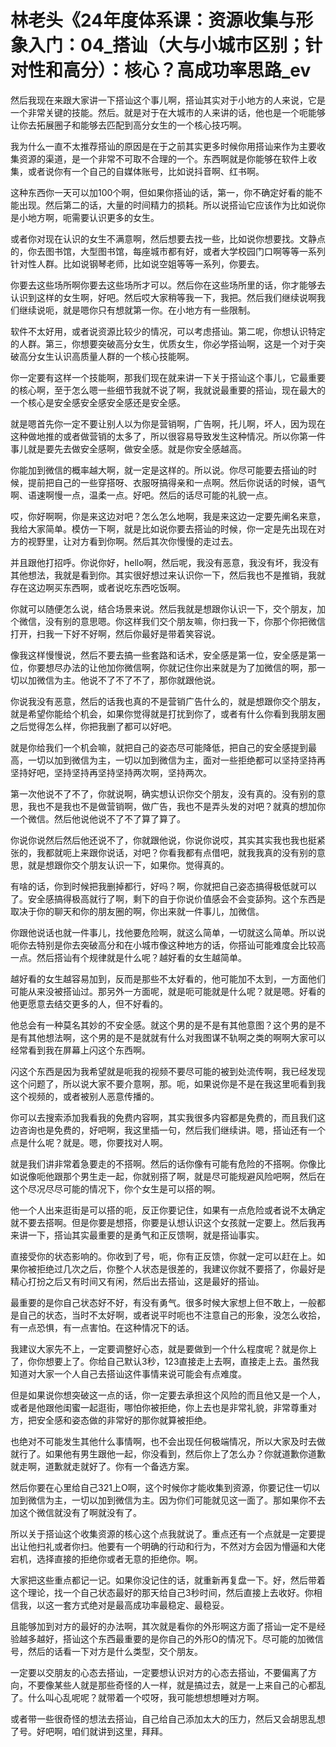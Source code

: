 # 林老头《24年度体系课：资源收集与形象入门：04_搭讪（大与小城市区别；针对性和高分）：核心？高成功率思路_ev

然后我现在来跟大家讲一下搭讪这个事儿啊，搭讪其实对于小地方的人来说，它是一个非常关键的技能。然后。就是对于在大城市的人来讲的话，他也是一个呃能够让你去拓展圈子和能够去匹配到高分女生的一个核心技巧啊。

我为什么一直不太推荐搭讪的原因是在于之前其实更多时候你用搭讪来作为主要收集资源的渠道，是一个非常不可取不合理的一个。东西啊就是你能够在软件上收集，或者说你有一个自己的自媒体账号，比如说抖音啊、红书啊。

这种东西你一天可以加100个啊，但如果你搭讪的话，第一，你不确定好看的能不能出现。然后第二的话，大量的时间精力的损耗。所以说搭讪它应该作为比如说你是小地方啊，呃需要认识更多的女生。

或者你对现在认识的女生不满意啊，然后想要去找一些，比如说你想要找。文静点的，你去图书馆，大型图书馆，每座城市都有好，或者大学校园门口啊等等一系列针对性人群。比如说钢琴老师，比如说空姐等等一系列，你要去。

你要去这些场所啊你要去这些场所才可以。然后你在这些场所里的话，你才能够去认识到这样的女生啊，好吧。然后哎大家稍等我一下，我把。然后我们继续说啊我们继续说呃，就是嗯你只有想就第一你。在小地方有一些限制。

软件不太好用，或者说资源比较少的情况，可以考虑搭讪。第二呢，你想认识特定的人群。第三，你想要突破高分女生，优质女生，你必学搭讪啊，这是一个对于突破高分女生认识高质量人群的一个核心技能啊。

你一定要有这样一个技能啊，那我们现在就来讲一下关于搭讪这个事儿，它最重要的核心啊，至于怎么嗯一些细节我就不说了啊，我就说最重要的搭讪，现在最大的一个核心是安全感安全感安全感还是安全感。

就是嗯首先你一定不要让别人以为你是营销啊，广告啊，托儿啊，坏人，因为现在这种做地推的或者做营销的太多了，所以很容易导致发生这种情况。所以你第一件事儿就是要先去做安全感啊，做安全感。就是你安全感越高。

你能加到微信的概率越大啊，就一定是这样的。所以说。你尽可能要去搭讪的时候，提前把自己的一些穿搭呀、衣服呀搞得亲和一点啊。然后你说话的时候，语气啊、语速啊慢一点，温柔一点。好吧。然后的话尽可能的礼貌一点。

哎，你好啊啊，你是来这边对吧？怎么怎么地啊，我是来这边一定要先阐名来意，我给大家简单。模仿一下啊，就是比如说你要去搭讪的时候，你一定是先出现在对方的视野里，让对方看到你啊。然后其次你慢慢的走过去。

并且跟他打招呼。你说你好，hello啊，然后呢，我没有恶意，我没有坏，我没有其他想法，我就是看到你。其实很好想过来认识你一下，然后我也不是推销，我就存在这边啊买东西啊，或者说吃东西吃饭啊。

你就可以随便怎么说，结合场景来说。然后我就是想跟你认识一下，交个朋友，加个微信，没有别的意思嗯。你这样我们交个朋友嘛，你扫我一下，你那个你把微信打开，扫我一下好不好啊，然后你最好是带着笑容说。

像我这样慢慢说，然后不要去搞一些套路和话术，安全感是第一位，安全感是第一位，你要想尽办法的让他加你微信啊，你就记住你出来就是为了加微信的啊，那一切以加微信为主。他说不了不了不了，那你就跟他说。

你说我没有恶意，然后的话我也真的不是营销广告什么的，就是想跟你交个朋友，就是希望你能给个机会，如果你觉得就是打扰到你了，或者有什么你看到我朋友圈之后觉得怎么样，你把我删了都可以好吧。

就是你给我们一个机会嘛，就把自己的姿态尽可能降低，把自己的安全感提到最高，一切以加到微信为主，一切以加到微信为主，面对一些拒绝都可以坚持坚持再坚持好吧，坚持坚持再坚持坚持两次啊，坚持两次。

第一次他说不了不了，你就说啊，确实想认识你交个朋友，没有真的。没有别的意思，我也不是我也不是做营销啊，做广告，我也不是弄头发的对吧？就真的想加你一个微信。然后他说他说不了不了算了算了。

你说你说然后然后他还说不了，你就跟他说，你说你说哎，其实其实我也我也挺紧张的，我都就呃上来跟你说话，对吧？你看我都有点借吧，就我我真的没有别的意思，就是想跟你交个朋友认识一下，如果你。觉得真的。

有啥的话，你到时候把我删掉都行，好吗？啊，你就把自己姿态搞得极低就可以了。安全感搞得极高就行了啊，剩下的自于你说价值感会不会变舔狗。这个东西是取决于你的聊天和你的朋友圈的啊，你出来就一件事儿，加微信。

你跟他说话也就一件事儿，找他要危险啊，就这么简单，一切就这么简单。所以说呃你去特别是你去突破高分和在小城市像这种地方的话，你搭讪可能难度会比较高一点。然后搭讪有个规律就是什么呢？越好看的女生越简单。

越好看的女生越容易加到，反而是那些不太好看的，他可能加不太到，一方面他们可能从来没被搭讪过。那另外一方面呢，就是呃可能就是什么呢？就是嗯。好看的他更愿意去结交更多的人，但不好看的。

他总会有一种莫名其妙的不安全感。就这个男的是不是有其他意图？这个男的是不是有其他想法啊，这个男的是不是就就有什么对我图谋不轨啊之类的啊啊大家可以经常看到我在屏幕上闪这个东西啊。

闪这个东西是因为我希望就是呃我的视频不要尽可能的被到处流传啊，我已经发现这个问题了，所以说大家不要介意啊，那。呃，如果说你是不是在我这里呃看到我这个视频的，或者被别人恶意传播的。

你可以去搜索添加我看我的免费内容啊，其实我很多内容都是免费的，而且我们这边咨询也是免费的，好吧啊，我这里插一句，然后我们继续讲。嗯，搭讪还有一个点是什么呢？就是。嗯，你要找对人啊。

就是我们讲非常着急要走的不搭啊。然后的话你像有可能有危险的不搭啊。你像比如说像呃他跟那个男生走一起，你就别搭了啊，就是尽可能规避风险吧啊，然后在这个尽况尽尽可能的情况下，你个女生是可以搭的啊。

他一个人出来逛街是可以搭的呃，反正你要记住，如果有一点危险或者说不太确定就不要去搭啊。但是你要是想搭，你要是认想认识这个女孩就一定要上。然后我再来讲一下，搭讪其实最重要的是勇气和正反馈啊，就是搭讪事实。

直接受你的状态影响的。你收到了号，呃，你有正反馈，你就一定可以赶在上。如果你被拒绝过几次之后，你整个人状态是很差的，我建议你就不要搭了，你最好是精心打扮之后又有时间又有闲，然后出去搭讪，这是最好的搭讪。

最重要的是你自己状态好不好，有没有勇气。很多时候大家想上但不敢上，一般都是自己的状态，当时不太好啊，或者说平时呃也不注意自己的形象，没怎么收拾，有一点恐惧，有一点害怕。在这种情况下的话。

我建议大家先不上，一定要调整好心态，就是要做到一个什么程度呢？就是你上了，你你想要上了。你给自己默认3秒，123直接走上去啊，直接走上去。虽然我知道对大家一个人自己去搭讪这件事情来说可能会有点难度。

但是如果说你想突破这一点的话，你一定要去承担这个风险的而且他又是一个人，或者是他跟他闺蜜一起逛街，哪怕你被拒绝，你上去也是非常礼貌，非常尊重对方，把安全感和姿态做的非常好的那你就算被拒绝。

也绝对不可能发生其他什么事情啊，也不会出现任何极端情况，所以大家及时去做就行了。如果他有男生跟他一起，你没看到，然后你上了怎么办？你就道歉你道歉就走啊，道歉就走就好了。你有一个备选方案。

然后你要在心里给自己321上O啊，这个时候你才能收集到资源，你要记住一切以加到微信为主，一切以加到微信为主。因为你们可能就见这一面了。那如果你不去加这个微信就没有了啊就没有了。

所以关于搭讪这个收集资源的核心这个点我就说了。重点还有一个点就是一定要提出让他扫礼或者你扫。他要有一个明确的行动和行为，不然对方会因为懵逼和大佬宕机，选择直接的拒绝你或者无意的拒绝你。啊。

大家把这些重点都记一记。如果你没记住的话，就重新再复盘一下。好，然后带着这个理论，找一个自己状态最好的那天给自己3秒时间，然后直接上去收好。你相信我，以这一套方式绝对是最高成功率最稳定、最稳妥。

且能够加到对方的最好的办法啊，其次就是看你的外形啊这方面了搭讪一定不是经验越多越好，搭讪这个东西最重要的是你自己的外形O的情况下。尽可能的加微信号，然后的话看一下对方是什么类型，交个朋友。

一定要以交朋友的心态去搭讪，一定要想认识对方的心态去搭讪，不要偏离了方向，不要像某些人就是那些奇怪的人一样，就是搞过去，就是一上来自己的心都乱了。什么叫心乱呢呢？就带着一个哎呀，我可能想想想睡对方啊。

或者带一些很奇怪的想法去搭讪，自己给自己添加太大的压力，然后又会胡思乱想了号。好吧啊，咱们就讲到这里，拜拜。

